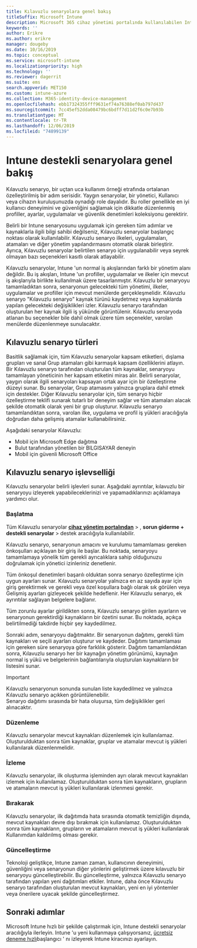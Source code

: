 ```yaml
---
title: Kılavuzlu senaryolara genel bakış
titleSuffix: Microsoft Intune
description: Microsoft 365 cihaz yönetimi portalında kullanılabilen Intune destekli senaryolar hakkında bilgi edinin.
keywords: ''
author: Erikre
ms.author: erikre
manager: dougeby
ms.date: 10/16/2019
ms.topic: conceptual
ms.service: microsoft-intune
ms.localizationpriority: high
ms.technology: ''
ms.reviewer: dagerrit
ms.suite: ems
search.appverid: MET150
ms.custom: intune-azure
ms.collection: M365-identity-device-management
ms.openlocfilehash: ebb17324355fff9631ef74a76388ef0ab797d437
ms.sourcegitcommit: 7cc45ef52dda08479bc6bdff7d11d2f6c0e7b93b
ms.translationtype: MT
ms.contentlocale: tr-TR
ms.lasthandoff: 12/06/2019
ms.locfileid: "74899139"
---
```

# <a name="intune-guided-scenarios-overview"></a>Intune destekli senaryolara genel bakış 

Kılavuzlu senaryo, bir uçtan uca kullanım örneği etrafında ortalanan özelleştirilmiş bir adım serisidir. Yaygın senaryolar, bir yönetici, Kullanıcı veya cihazın kuruluşunuzda oynadığı role dayalıdır. Bu roller genellikle en iyi kullanıcı deneyimini ve güvenliğini sağlamak için dikkatle düzenlenmiş profiller, ayarlar, uygulamalar ve güvenlik denetimleri koleksiyonu gerektirir.    

Belirli bir Intune senaryosunu uygulamak için gereken tüm adımlar ve kaynaklarla ilgili bilgi sahibi değilseniz, Kılavuzlu senaryolar başlangıç noktası olarak kullanılabilir. Kılavuzlu senaryo ilkeleri, uygulamaları, atamaları ve diğer yönetim yapılandırmasını otomatik olarak birleştirir. Ayrıca, Kılavuzlu senaryolar belirtilen senaryo için uygulanabilir veya seyrek olmayan bazı seçenekleri kasıtlı olarak atlayabilir. 

Kılavuzlu senaryolar, Intune 'un normal iş akışlarından farklı bir yönetim alanı değildir. Bu iş akışları, Intune 'un profiller, uygulamalar ve ilkeler için mevcut iş akışlarıyla birlikte kullanılmak üzere tasarlanmıştır. Kılavuzlu bir senaryoyu tamamladıktan sonra, senaryonun gelecekteki tüm yönetimi, ilkeler, uygulamalar ve profiller için mevcut menülerde gerçekleşmelidir. Kılavuzlu senaryo "Kılavuzlu senaryo" kaynak türünü kaydetmez veya kaynaklarda yapılan gelecekteki değişiklikleri izler. Kılavuzlu senaryo tarafından oluşturulan her kaynak ilgili iş yükünde görüntülenir. Kılavuzlu senaryoda atlanan bu seçenekler bile dahil olmak üzere tüm seçenekler, varolan menülerde düzenlenmeye sunulacaktır.  

## <a name="types-of-guided-scenarios"></a>Kılavuzlu senaryo türleri 

Basitlik sağlamak için, tüm Kılavuzlu senaryolar kapsam etiketleri, dışlama grupları ve sanal Grup atamaları gibi karmaşık kapsam özelliklerini atlayın. Bir Kılavuzlu senaryo tarafından oluşturulan tüm kaynaklar, senaryoyu tamamlayan yöneticinin her kapsam etiketini miras alır. Belirli senaryolar, yaygın olarak ilgili senaryoları kapsayan ortak ayar için bir özelleştirme düzeyi sunar. Bu senaryolar, Grup atamasını yalnızca gruplara dahil etmek için destekler. Diğer Kılavuzlu senaryolar için, tüm senaryo hiçbir özelleştirme teklifi sunarak tutarlı bir deneyim sağlar ve tüm atamaları alacak şekilde otomatik olarak yeni bir grup oluşturur. Kılavuzlu senaryo tamamlandıktan sonra, varolan ilke, uygulama ve profil iş yükleri aracılığıyla doğrudan daha gelişmiş atamalar kullanabilirsiniz.  

Aşağıdaki senaryolar Kılavuzlu: 
- Mobil için Microsoft Edge dağıtma 
- Bulut tarafından yönetilen bir BILGISAYAR deneyin
- Mobil için güvenli Microsoft Office 

## <a name="guided-scenario-functionality"></a>Kılavuzlu senaryo işlevselliği 

Kılavuzlu senaryolar belirli işlevleri sunar. Aşağıdaki ayrıntılar, kılavuzlu bir senaryoyu izleyerek yapabileceklerinizi ve yapamadıklarınızı açıklamaya yardımcı olur.

### <a name="launching"></a>Başlatma  

Tüm Kılavuzlu senaryolar **[cihaz yönetim portalından](https://devicemanagement.microsoft.com)**  > , **sorun giderme +** **destekli senaryolar** > destek aracılığıyla kullanılabilir. 

Kılavuzlu senaryo, senaryonun amacını ve kurulumu tamamlaması gereken önkoşulları açıklayan bir giriş ile başlar. Bu noktada, senaryoyu tamamlamaya yönelik tüm gerekli ayrıcalıklara sahip olduğunuzu doğrulamak için yönetici izinleriniz denetlenir.  

Tüm önkoşul denetimleri başarılı olduktan sonra senaryo özelleştirme için uygun ayarları sunar. Kılavuzlu senaryolar yalnızca en az sayıda ayar için giriş gerektirmek ve gerekli veya özel koşullara bağlı olarak sık görülen veya Gelişmiş ayarları gizleyecek şekilde hedeflenir. Her Kılavuzlu senaryo, ek ayrıntılar sağlayan belgelere bağlanır. 

Tüm zorunlu ayarlar girildikten sonra, Kılavuzlu senaryo girilen ayarların ve senaryonun gerektirdiği kaynakların bir özetini sunar. Bu noktada, açıkça belirtilmediği takdirde hiçbir şey kaydedilmez.

Sonraki adım, senaryoyu dağıtmaktır. Bir senaryonun dağıtımı, gerekli tüm kaynakları ve seçili ayarları oluşturur ve kaydeder. Dağıtımı tamamlaması için gereken süre senaryoya göre farklılık gösterir. Dağıtım tamamlandıktan sonra, Kılavuzlu senaryo her bir kaynağın yönetim görünümü, kaynağın normal iş yükü ve belgelerinin bağlantılarıyla oluşturulan kaynakların bir listesini sunar. 

> [!IMPORTANT]
> Kılavuzlu senaryonun sonunda sunulan liste kaydedilmez ve yalnızca Kılavuzlu senaryo açıkken görüntülenebilir.  
Senaryo dağıtımı sırasında bir hata oluşursa, tüm değişiklikler geri alınacaktır. 

### <a name="editing"></a>Düzenleme 

Kılavuzlu senaryolar mevcut kaynakları düzenlemek için kullanılamaz. Oluşturulduktan sonra tüm kaynaklar, gruplar ve atamalar mevcut iş yükleri kullanılarak düzenlenmelidir.

### <a name="monitoring"></a>İzleme 

Kılavuzlu senaryolar, ilk oluşturma işleminden ayrı olarak mevcut kaynakları izlemek için kullanılamaz. Oluşturulduktan sonra tüm kaynakların, grupların ve atamaların mevcut iş yükleri kullanılarak izlenmesi gerekir. 

### <a name="retiring"></a>Bırakarak 

Kılavuzlu senaryolar, ilk dağıtımda hata sırasında otomatik temizliğin dışında, mevcut kaynakları devre dışı bırakmak için kullanılamaz. Oluşturulduktan sonra tüm kaynakların, grupların ve atamaların mevcut iş yükleri kullanılarak Kullanımdan kaldırılmış olması gerekir. 

### <a name="updating"></a>Güncelleştirme

Teknoloji geliştikçe, Intune zaman zaman, kullanıcının deneyimini, güvenliğini veya senaryonun diğer yönlerini geliştirmek üzere kılavuzlu bir senaryoyu güncelleştirebilir. Bu güncelleştirme, yalnızca Kılavuzlu senaryo tarafından yapılan yeni dağıtımları etkiler. Intune, daha önce Kılavuzlu senaryo tarafından oluşturulan mevcut kaynakları, yeni en iyi yöntemler veya önerilere uyacak şekilde güncelleştirmez.  

## <a name="next-steps"></a>Sonraki adımlar

Microsoft Intune hızlı bir şekilde çalıştırmak için, Intune destekli senaryolar aracılığıyla ilerleyin. Intune 'u yeni kullanmaya çalışıyorsanız, [ücretsiz deneme hızlı](free-trial-sign-up.md)başlangıcı ' nı izleyerek Intune kiracınızı ayarlayın.
